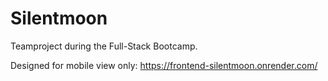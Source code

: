 # Silentmoon

Teamproject during the Full-Stack Bootcamp.

Designed for mobile view only:
https://frontend-silentmoon.onrender.com/
